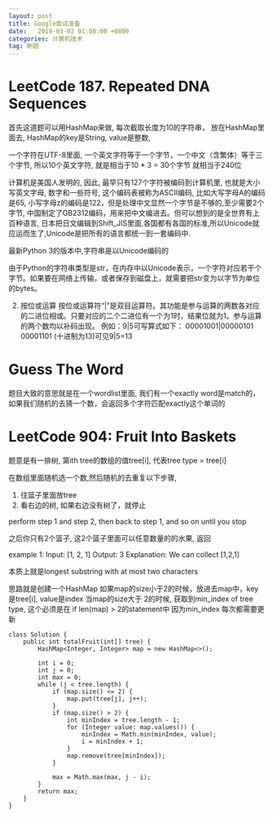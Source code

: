 ```yaml
---
layout: post
title: Google面试准备
date:   2019-03-02 01:00:00 +0800
categories: 计算机技术
tag: 刷题
---
```


<h1>LeetCode 187. Repeated DNA Sequences</h1>

首先这道题可以用HashMap来做, 每次截取长度为10的字符串， 放在HashMap里面去, HashMap的key是String, value是整数,

一个字符在UTF-8里面, 一个英文字符等于一个字节，一个中文（含繁体）等于三个字节, 所以10个英文字符, 就是相当于10 * 3 = 30个字节 就相当于240位

计算机是美国人发明的, 因此, 最早只有127个字符被编码到计算机里, 也就是大小写英文字母, 数字和一些符号, 这个编码表被称为ASCII编码, 比如大写字母A的编码是65, 小写字母z的编码是122，但是处理中文显然一个字节是不够的,至少需要2个字节, 中国制定了GB2312编码，用来把中文编进去。但可以想到的是全世界有上百种语言, 日本把日文编辑到Shift_JIS里面,各国都有各国的标准,所以Unicode就应运而生了,Unicode是把所有的语言都统一到一套编码中.

最新Python 3的版本中,字符串是以Unicode编码的


由于Python的字符串类型是str，在内存中以Unicode表示，一个字符对应若干个字节。如果要在网络上传输，或者保存到磁盘上，就需要把str变为以字节为单位的bytes。

2. 按位或运算 按位或运算符“|”是双目运算符。其功能是参与运算的两数各对应的二进位相或。只要对应的二个二进位有一个为1时，结果位就为1。参与运算的两个数均以补码出现。
例如：9|5可写算式如下： 00001001|00000101
00001101 (十进制为13)可见9|5=13

<h1>Guess The Word</h1>
题目大致的意思就是在一个wordlist里面, 我们有一个exactly word是match的，如果我们随机的去猜一个数，会返回多个字符匹配exactly这个单词的

<h1>LeetCode 904: Fruit Into Baskets</h1>

题意是有一排树, 第ith tree的数组的值tree[i], 代表tree type = tree[i]

在数组里面随机选一个数,然后随机的去重复以下步骤,

1. 往篮子里面放tree
2. 看右边的树, 如果右边没有树了，就停止

perform step 1 and step 2, then back to step 1, and so on until you stop

之后你只有2个篮子, 这2个篮子里面可以任意数量的的水果, 返回

example 1:
Input: [1, 2, 1]
Output: 3
Explanation: We can collect [1,2,1]


本质上就是longest substring with at most two characters

思路就是创建一个HashMap 如果map的size小于2的时候，放进去map中，key是tree[i], value是index
当map的size大于 2的时候, 获取到min_index of tree type, 这个必须是在 if len(map) > 2的statement中
因为min_index 每次都需要更新

```
class Solution {
    public int totalFruit(int[] tree) {
        HashMap<Integer, Integer> map = new HashMap<>();

        int i = 0;
        int j = 0;
        int max = 0;
        while (j < tree.length) {
            if (map.size() <= 2) {
                map.put(tree[j], j++);
            }
            if (map.size() > 2) {
                int minIndex = tree.length - 1;
                for (Integer value: map.values()) {
                    minIndex = Math.min(minIndex, value);
                    i = minIndex + 1;
                }
                map.remove(tree[minIndex]);
            }

            max = Math.max(max, j - i);
        }
        return max;
    }
}
```

